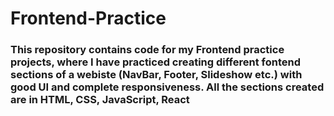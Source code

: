 # Frontend-Practice

### This repository contains code for my Frontend practice projects, where I have practiced creating different fontend sections of a webiste (NavBar, Footer, Slideshow etc.) with good UI and complete responsiveness. All the sections created are in HTML, CSS, JavaScript, React
